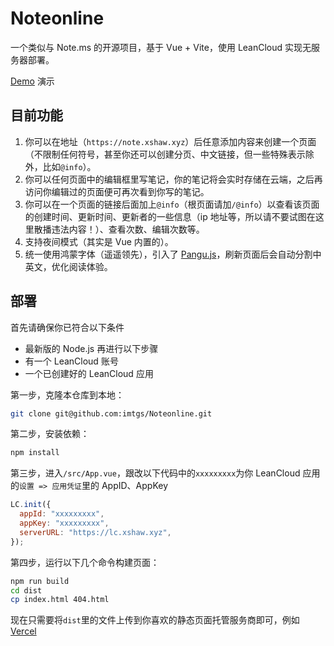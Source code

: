 # Noteonline

一个类似与 Note.ms 的开源项目，基于 Vue + Vite，使用 LeanCloud 实现无服务器部署。

[Demo](https://note.xshaw.xyz) 演示

## 目前功能

1. 你可以在地址（`https://note.xshaw.xyz`）后任意添加内容来创建一个页面（不限制任何符号，甚至你还可以创建分页、中文链接，但一些特殊表示除外，比如`@info`）。
2. 你可以任何页面中的编辑框里写笔记，你的笔记将会实时存储在云端，之后再访问你编辑过的页面便可再次看到你写的笔记。
3. 你可以在一个页面的链接后面加上`@info`（根页面请加`/@info`）以查看该页面的创建时间、更新时间、更新者的一些信息（ip 地址等，所以请不要试图在这里散播违法内容！）、查看次数、编辑次数等。
4. 支持夜间模式（其实是 Vue 内置的）。
5. 统一使用鸿蒙字体（遥遥领先），引入了 [Pangu.js](https://github.com/vinta/pangu.js)，刷新页面后会自动分割中英文，优化阅读体验。

## 部署

首先请确保你已符合以下条件

- 最新版的 Node.js 再进行以下步骤
- 有一个 LeanCloud 账号
- 一个已创建好的 LeanCloud 应用

第一步，克隆本仓库到本地：

```bash
git clone git@github.com:imtgs/Noteonline.git
```

第二步，安装依赖：

```bash
npm install
```

第三步，进入`/src/App.vue`，跟改以下代码中的`xxxxxxxxx`为你 LeanCloud 应用的`设置 => 应用凭证`里的 AppID、AppKey

```js
LC.init({
  appId: "xxxxxxxxx",
  appKey: "xxxxxxxxx",
  serverURL: "https://lc.xshaw.xyz",
});
```

第四步，运行以下几个命令构建页面：

```bash
npm run build
cd dist
cp index.html 404.html 
```

现在只需要将`dist`里的文件上传到你喜欢的静态页面托管服务商即可，例如 [Vercel](https://vercel.com)